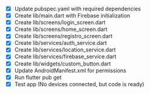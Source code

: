- [x] Update pubspec.yaml with required dependencies
- [x] Create lib/main.dart with Firebase initialization
- [x] Create lib/screens/login_screen.dart
- [x] Create lib/screens/home_screen.dart
- [x] Create lib/screens/registro_screen.dart
- [x] Create lib/services/auth_service.dart
- [x] Create lib/services/location_service.dart
- [x] Create lib/services/firebase_service.dart
- [x] Create lib/widgets/custom_button.dart
- [x] Update AndroidManifest.xml for permissions
- [x] Run flutter pub get
- [x] Test app (No devices connected, but code is ready)
